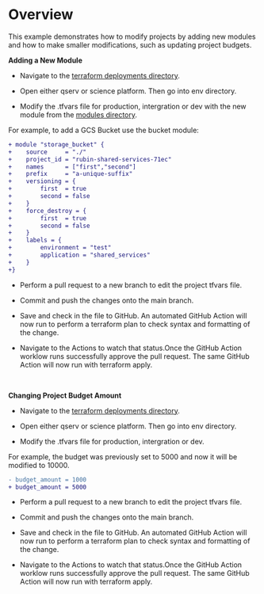 # Overview

This example demonstrates how to modify projects by adding new modules and how to  make smaller modifications, such as updating project budgets. 

**Adding a New Module**

* Navigate to the [terraform deployments directory](../environment/deployments).

* Open either qserv or science platform. Then go into env directory.

* Modify the .tfvars file for production, intergration or dev with the new module from the [modules directory](../modules). 

For example, to add a GCS Bucket use the bucket module:
```diff
+ module "storage_bucket" {
+    source     = "./"
+    project_id = "rubin-shared-services-71ec"
+    names      = ["first","second"]
+    prefix     = "a-unique-suffix"
+    versioning = {
+        first  = true
+        second = false
+    }
+    force_destroy = {
+        first  = true
+        second = false
+    }
+    labels = {
+        environment = "test"
+        application = "shared_services"
+    }
+}
```


* Perform a pull request to a new branch to edit the project tfvars file. 

* Commit and push the changes onto the main branch. 

* Save and check in the file to GitHub. An automated GitHub Action will now run to perform a terraform plan to check syntax and formatting of the change.

* Navigate to the Actions to watch that status.Once the GitHub Action worklow runs successfully approve the pull request. The same GitHub Action will now run with terraform apply.

<br>

**Changing Project Budget Amount**

* Navigate to the [terraform deployments directory](../environment/deployments).

* Open either qserv or science platform. Then go into env directory.

* Modify the .tfvars file for production, intergration or dev.

For example, the budget was previously set to 5000 and now it will be modified to 10000.

```diff
- budget_amount = 1000
+ budget_amount = 5000
```
* Perform a pull request to a new branch to edit the project tfvars file. 

* Commit and push the changes onto the main branch. 

* Save and check in the file to GitHub. An automated GitHub Action will now run to perform a terraform plan to check syntax and formatting of the change.

* Navigate to the Actions to watch that status.Once the GitHub Action worklow runs successfully approve the pull request. The same GitHub Action will now run with terraform apply.